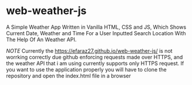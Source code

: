 # web-weather-js
A Simple Weather App Written in Vanilla HTML, CSS and JS, Which Shows Current Date, Weather and Time For a User Inputted Search Location With The Help Of An Weather API.

*NOTE*
Currently the https://efaraz27.github.io/web-weather-js/ is not worrking correctly due github enforcing requests made over HTTPS, and the weather API that i am using currently supports only HTTPS request. If you want to use the application properly you will have to clone the repository and open the index.html file in a browser
